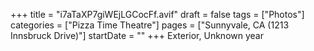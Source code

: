 +++
title = "i7aTaXP7giWEjLGCocFf.avif"
draft = false
tags = ["Photos"]
categories = ["Pizza Time Theatre"]
pages = ["Sunnyvale, CA (1213 Innsbruck Drive)"]
startDate = ""
+++
Exterior, Unknown year
